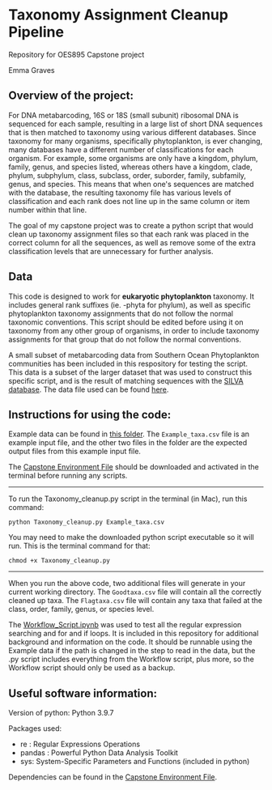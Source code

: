 # Taxonomy Assignment Cleanup Pipeline
Repository for OES895 Capstone project

Emma Graves


## Overview of the project:

For DNA metabarcoding, 16S or 18S (small subunit) ribosomal DNA is sequenced for each sample, resulting in
a large list of short DNA sequences that is then matched to taxonomy using various different databases. 
Since taxonomy for many organisms, specifically phytoplankton, is ever changing, many databases have 
a different number of classifications for each organism. For example, some organisms are only have a kingdom, phylum, 
family, genus, and species listed, whereas others have a kingdom, clade, phylum, subphylum, class, subclass, 
order, suborder, family, subfamily, genus, and species. This means that when one's sequences are matched with the 
database, the resulting taxonomy file has various levels of classification and each rank does not line up in the same
column or item number within that line.


The goal of my capstone project was to create a python script that would clean up taxonomy assignment files
so that each rank was placed in the correct column for all the sequences, as well as remove some of the extra classification
levels that are unnecessary for further analysis. 

## Data

This code is designed to work for **eukaryotic phytoplankton** taxonomy. It includes general rank suffixes (ie. -phyta for phylum),
as well as specific phytoplankton taxonomy assignments that do not follow the normal taxonomic conventions. This script
should be edited before using it on taxonomy from any other group of organisms, in order to include taxonomy assignments
for that group that do not follow the normal conventions. 

A small subset of metabarcoding data from Southern Ocean Phytoplankton communities has been included in this respository
for testing the script. This data is a subset of the larger dataset that was used to construct this specific script, and is the result
of matching sequences with the [SILVA database](https://www.arb-silva.de). The data file used can be found [here](https://github.com/emmag-raves/Capstone_Project/blob/main/Example_Data/Example_taxa.csv).


## Instructions for using the code:
Example data can be found in [this folder](https://github.com/emmag-raves/Capstone_Project/tree/main/Example_Data). The `Example_taxa.csv` file is an example input file, and the other two files in the folder are the expected output files from this example input file.

The [Capstone Environment File](https://github.com/emmag-raves/Capstone_Project/blob/main/Capstone_environment.yml) should be downloaded and activated in the terminal before running any scripts.

---
To run the Taxonomy_cleanup.py script in the terminal (in Mac), run this command:

`python Taxonomy_cleanup.py Example_taxa.csv`

You may need to make the downloaded python script executable so it will run. This is the terminal command for that:

`chmod +x Taxonomy_cleanup.py`

---
When you run the above code, two additional files will generate in your current working directory. The `Goodtaxa.csv` 
file will contain all the correctly cleaned up taxa. The `Flagtaxa.csv` file will contain any taxa that failed
at the class, order, family, genus, or species level. 


The [Workflow_Script.ipynb](https://github.com/emmag-raves/Capstone_Project/blob/main/Workflow_Script.ipynb) was used to test all the regular expression searching and for and if loops. It is included in this repository 
for additional background and information on the code. It should be runnable using the Example data if the path is changed in the step to read in the data, but the .py script includes
everything from the Workflow script, plus more, so the Workflow script should only be used as a backup.

## Useful software information:
Version of python: Python 3.9.7

Packages used: 
- re : Regular Expressions Operations
- pandas : Powerful Python Data Analysis Toolkit
- sys: System-Specific Parameters and Functions (included in python)

Dependencies can be found in the [Capstone Environment File](https://github.com/emmag-raves/Capstone_Project/blob/main/Capstone_environment.yml).
